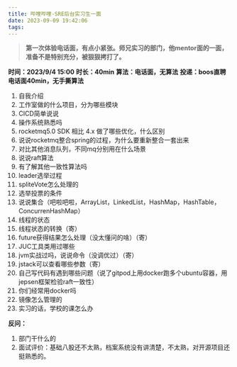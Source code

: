 ```yaml
---
title: 哔哩哔哩-SRE后台实习生一面
date: 2023-09-09 19:42:06
tags:
---
```


> **第一次体验电话面，有点小紧张。师兄实习的部门，他mentor面的一面，准备不是特别充分，被狠狠拷打了。**

**时间：2023/9/4 15:00**
**时长：40min**
**算法：电话面，无算法**
**投递：boos直聘**
**电话面40min，无手撕算法**

1. 自我介绍
2. 工作室做的什么项目，分为哪些模块
3. CICD简单说说
4. 操作系统熟悉吗
5. rocketmq5.0 SDK 相比 4.x 做了哪些优化，什么区别
6. 说说rocketmq整合spring的过程，为什么要重新整合一套出来
7. 对比其他消息队列，不同mq分别用在什么场景
8. 说说raft算法
9. 有了解其他一致性算法吗
10. leader选举过程
11. spliteVote怎么处理的
12. 选举投票的条件
13. 说说集合（吧啦吧啦，ArrayList，LinkedList，HashMap，HashTable，ConcurrenHashMap）
14. 线程的状态
15. 线程状态的转换（寄）
16. future获得结果怎么处理（没太懂问的啥）（寄）
17. JUC工具类用过哪些
18. jvm实战过吗，说说命令（没调优过）（寄）
19. jstack可以查看哪些参数（寄）
20. 自己写代码有遇到哪些问题（说了gitpod上用docker跑多个ubuntu容器，用jepsen框架检验raft一致性）
21. 你们经常用docker吗
22. 镜像怎么管理的
23. 实习的话，学校的课怎么办

**反问：**

1. 部门干什么的
2. 面试评价：基础八股还不太熟，档案系统没有讲清楚，不太熟，对开源项目还挺熟悉的。
